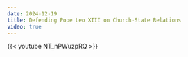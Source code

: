 ```yaml
---
date: 2024-12-19
title: Defending Pope Leo XIII on Church-State Relations
video: true
---
```



{{< youtube NT_nPWuzpRQ >}}
